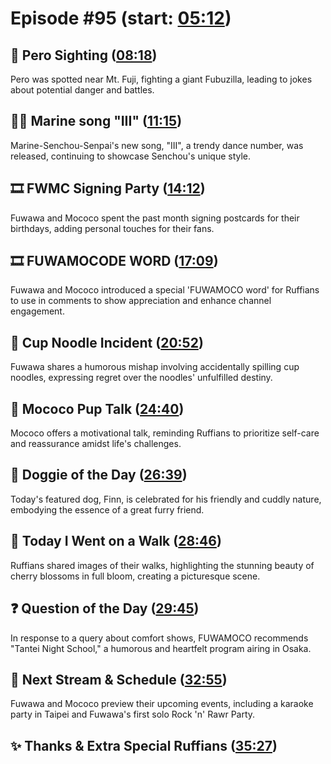 # Episode #95 (start: [05:12](https://youtu.be/jxsLZqPS--M?t=05m12s))

## 👀 Pero Sighting ([08:18](https://youtu.be/jxsLZqPS--M?t=08m18s))

Pero was spotted near Mt. Fuji, fighting a giant Fubuzilla, leading to jokes about potential danger and battles.

## 🏴‍☠️ Marine song "III" ([11:15](https://youtu.be/jxsLZqPS--M?t=11m15s))

Marine-Senchou-Senpai's new song, "III", a trendy dance number, was released, continuing to showcase Senchou's unique style.

## 🎞️ FWMC Signing Party ([14:12](https://youtu.be/jxsLZqPS--M?t=14m12s))

Fuwawa and Mococo spent the past month signing postcards for their birthdays, adding personal touches for their fans.

## 🎞️ FUWAMOCODE WORD ([17:09](https://youtu.be/jxsLZqPS--M?t=17m09s))

Fuwawa and Mococo introduced a special 'FUWAMOCO word' for Ruffians to use in comments to show appreciation and enhance channel engagement.

## 🍜 Cup Noodle Incident ([20:52](https://youtu.be/jxsLZqPS--M?t=20m52s))

Fuwawa shares a humorous mishap involving accidentally spilling cup noodles, expressing regret over the noodles' unfulfilled destiny.

## 📣 Mococo Pup Talk ([24:40](https://youtu.be/jxsLZqPS--M?t=24m40s))

Mococo offers a motivational talk, reminding Ruffians to prioritize self-care and reassurance amidst life's challenges.

## 🐶 Doggie of the Day ([26:39](https://youtu.be/jxsLZqPS--M?t=26m39s))

Today's featured dog, Finn, is celebrated for his friendly and cuddly nature, embodying the essence of a great furry friend.

## 🚶 Today I Went on a Walk ([28:46](https://youtu.be/jxsLZqPS--M?t=28m46s))

Ruffians shared images of their walks, highlighting the stunning beauty of cherry blossoms in full bloom, creating a picturesque scene.

## ❓ Question of the Day ([29:45](https://youtu.be/jxsLZqPS--M?t=29m45s))

In response to a query about comfort shows, FUWAMOCO recommends "Tantei Night School," a humorous and heartfelt program airing in Osaka.

## 📅 Next Stream & Schedule ([32:55](https://youtu.be/jxsLZqPS--M?t=32m55s))

Fuwawa and Mococo preview their upcoming events, including a karaoke party in Taipei and Fuwawa's first solo Rock 'n' Rawr Party.

## ✨ Thanks & Extra Special Ruffians ([35:27](https://youtu.be/jxsLZqPS--M?t=35m27s))
